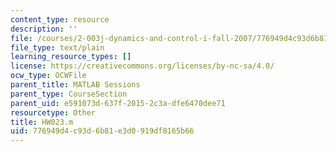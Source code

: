 ```yaml
---
content_type: resource
description: ''
file: /courses/2-003j-dynamics-and-control-i-fall-2007/776949d4c93d6b81e3d0919df8165b66_HW023.m
file_type: text/plain
learning_resource_types: []
license: https://creativecommons.org/licenses/by-nc-sa/4.0/
ocw_type: OCWFile
parent_title: MATLAB Sessions
parent_type: CourseSection
parent_uid: e591073d-637f-2015-2c3a-dfe6470dee71
resourcetype: Other
title: HW023.m
uid: 776949d4-c93d-6b81-e3d0-919df8165b66
---
```

